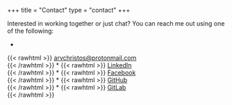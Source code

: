 +++
title = "Contact"
type = "contact"
+++

Interested in working together or just chat? You can reach me out using one of the following:

* 
{{< rawhtml >}}
	<i class="fas fa-envelope"></i><span> </span><a href="mailto:arvchristos@protonmail.com" target="_blank">arvchristos@protonmail.com</a>   
{{< /rawhtml >}}
* 
{{< rawhtml >}}
	<i class="fab fa-linkedin"></i><span> </span><a href="https://www.linkedin.com/in/arvchristos/" target="_blank">LinkedIn</a>   
{{< /rawhtml >}}
* 
{{< rawhtml >}}
	<i class="fab fa-facebook"></i><span> </span><a href="https://www.facebook.com/arvchristos" target="_blank">Facebook</a>   
{{< /rawhtml >}}
* 
{{< rawhtml >}}
	<i class="fab fa-github"></i><span> </span><a href="https://www.github.com/arvchristos" target="_blank">GitHub</a>   
{{< /rawhtml >}}
* 
{{< rawhtml >}}
	<i class="fab fa-gitlab"></i><span> </span><a href="https://www.gitlab.com/arvchristos" target="_blank">GitLab</a>   
{{< /rawhtml >}}